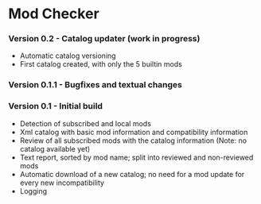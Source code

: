 # Mod Checker

### Version 0.2   - Catalog updater (work in progress)
* Automatic catalog versioning
* First catalog created, with only the 5 builtin mods

### Version 0.1.1 - Bugfixes and textual changes

### Version 0.1   - Initial build
* Detection of subscribed and local mods
* Xml catalog with basic mod information and compatibility information
* Review of all subscribed mods with the catalog information (Note: no catalog available yet)
* Text report, sorted by mod name; split into reviewed and non-reviewed mods
* Automatic download of a new catalog; no need for a mod update for every new incompatibility
* Logging